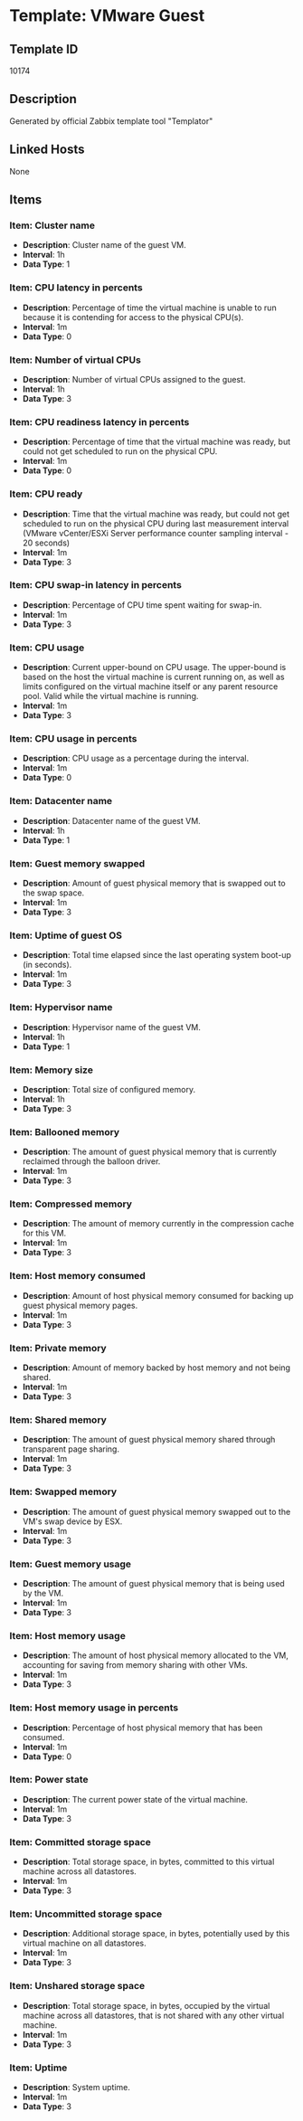 # Template: VMware Guest

## Template ID
10174

## Description
Generated by official Zabbix template tool "Templator"

## Linked Hosts
None

## Items

### Item: Cluster name
- **Description**: Cluster name of the guest VM.
- **Interval**: 1h
- **Data Type**: 1

### Item: CPU latency in percents
- **Description**: Percentage of time the virtual machine is unable to run because it is contending for access to the physical CPU(s).
- **Interval**: 1m
- **Data Type**: 0

### Item: Number of virtual CPUs
- **Description**: Number of virtual CPUs assigned to the guest.
- **Interval**: 1h
- **Data Type**: 3

### Item: CPU readiness latency in percents
- **Description**: Percentage of time that the virtual machine was ready, but could not get scheduled to run on the physical CPU.
- **Interval**: 1m
- **Data Type**: 0

### Item: CPU ready
- **Description**: Time that the virtual machine was ready, but could not get scheduled to run on the physical CPU during last measurement interval (VMware vCenter/ESXi Server performance counter sampling interval - 20 seconds)
- **Interval**: 1m
- **Data Type**: 3

### Item: CPU swap-in latency in percents
- **Description**: Percentage of CPU time spent waiting for swap-in.
- **Interval**: 1m
- **Data Type**: 3

### Item: CPU usage
- **Description**: Current upper-bound on CPU usage. The upper-bound is based on the host the virtual machine is current running on, as well as limits configured on the virtual machine itself or any parent resource pool. Valid while the virtual machine is running.
- **Interval**: 1m
- **Data Type**: 3

### Item: CPU usage in percents
- **Description**: CPU usage as a percentage during the interval.
- **Interval**: 1m
- **Data Type**: 0

### Item: Datacenter name
- **Description**: Datacenter name of the guest VM.
- **Interval**: 1h
- **Data Type**: 1

### Item: Guest memory swapped
- **Description**: Amount of guest physical memory that is swapped out to the swap space.
- **Interval**: 1m
- **Data Type**: 3

### Item: Uptime of guest OS
- **Description**: Total time elapsed since the last operating system boot-up (in seconds).
- **Interval**: 1m
- **Data Type**: 3

### Item: Hypervisor name
- **Description**: Hypervisor name of the guest VM.
- **Interval**: 1h
- **Data Type**: 1

### Item: Memory size
- **Description**: Total size of configured memory.
- **Interval**: 1h
- **Data Type**: 3

### Item: Ballooned memory
- **Description**: The amount of guest physical memory that is currently reclaimed through the balloon driver.
- **Interval**: 1m
- **Data Type**: 3

### Item: Compressed memory
- **Description**: The amount of memory currently in the compression cache for this VM.
- **Interval**: 1m
- **Data Type**: 3

### Item: Host memory consumed
- **Description**: Amount of host physical memory consumed for backing up guest physical memory pages.
- **Interval**: 1m
- **Data Type**: 3

### Item: Private memory
- **Description**: Amount of memory backed by host memory and not being shared.
- **Interval**: 1m
- **Data Type**: 3

### Item: Shared memory
- **Description**: The amount of guest physical memory shared through transparent page sharing.
- **Interval**: 1m
- **Data Type**: 3

### Item: Swapped memory
- **Description**: The amount of guest physical memory swapped out to the VM's swap device by ESX.
- **Interval**: 1m
- **Data Type**: 3

### Item: Guest memory usage
- **Description**: The amount of guest physical memory that is being used by the VM.
- **Interval**: 1m
- **Data Type**: 3

### Item: Host memory usage
- **Description**: The amount of host physical memory allocated to the VM, accounting for saving from memory sharing with other VMs.
- **Interval**: 1m
- **Data Type**: 3

### Item: Host memory usage in percents
- **Description**: Percentage of host physical memory that has been consumed.
- **Interval**: 1m
- **Data Type**: 0

### Item: Power state
- **Description**: The current power state of the virtual machine.
- **Interval**: 1m
- **Data Type**: 3

### Item: Committed storage space
- **Description**: Total storage space, in bytes, committed to this virtual machine across all datastores.
- **Interval**: 1m
- **Data Type**: 3

### Item: Uncommitted storage space
- **Description**: Additional storage space, in bytes, potentially used by this virtual machine on all datastores.
- **Interval**: 1m
- **Data Type**: 3

### Item: Unshared storage space
- **Description**: Total storage space, in bytes, occupied by the virtual machine across all datastores, that is not shared with any other virtual machine.
- **Interval**: 1m
- **Data Type**: 3

### Item: Uptime
- **Description**: System uptime.
- **Interval**: 1m
- **Data Type**: 3

